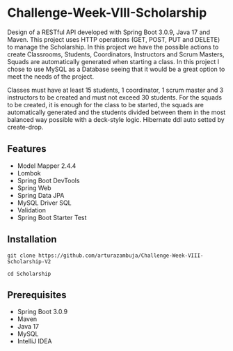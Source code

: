 # Challenge-Week-VIII-Scholarship

Design of a RESTful API developed with Spring Boot 3.0.9, Java 17 and Maven. This project uses HTTP operations (GET, POST, PUT and DELETE) to manage the Scholarship. In this project we have the possible actions to create Classrooms, Students, Coordinators, Instructors and Scrum Masters, Squads are automatically generated when starting a class.
In this project I chose to use MySQL as a Database seeing that it would be a great option to meet the needs of the project.

Classes must have at least 15 students, 1 coordinator, 1 scrum master and 3 instructors to be created and must not exceed 30 students. For the squads to be created, it is enough for the class to be started, the squads are automatically generated and the students divided between them in the most balanced way possible with a deck-style logic.
Hibernate ddl auto setted by create-drop.

## Features
* Model Mapper 2.4.4
* Lombok
* Spring Boot DevTools
* Spring Web
* Spring Data JPA
* MySQL Driver SQL
* Validation
* Spring Boot Starter Test

## Installation

```git clone https://github.com/arturazambuja/Challenge-Week-VIII-Scholarship-V2```

```cd Scholarship```

## Prerequisites
- Spring Boot 3.0.9
- Maven
- Java 17
- MySQL
- IntelliJ IDEA